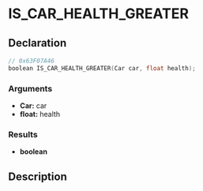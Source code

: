 # IS_CAR_HEALTH_GREATER

## Declaration
```cpp
// 0x63F07A46
boolean IS_CAR_HEALTH_GREATER(Car car, float health);
```

### Arguments
- **Car:** car
- **float:** health

### Results
- **boolean**

## Description
